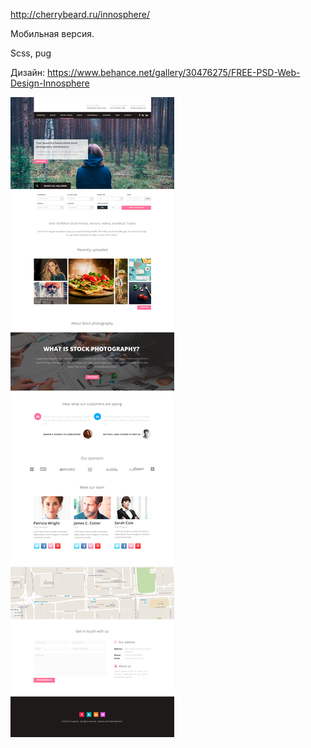 http://cherrybeard.ru/innosphere/

Мобильная версия.

Scss, pug

Дизайн: https://www.behance.net/gallery/30476275/FREE-PSD-Web-Design-Innosphere

![My image](https://github.com/nalopka/Innosphere/blob/master/Innosphere.png)
